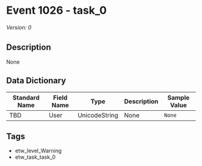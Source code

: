 # Event 1026 - task_0
###### Version: 0

## Description
None

## Data Dictionary
|Standard Name|Field Name|Type|Description|Sample Value|
|---|---|---|---|---|
|TBD|User|UnicodeString|None|`None`|

## Tags
* etw_level_Warning
* etw_task_task_0